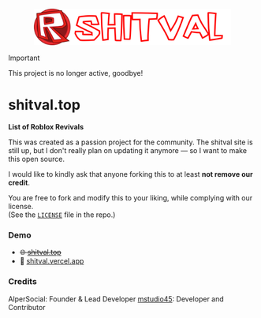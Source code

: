<p align="center">
  <img src="https://raw.githubusercontent.com/AlperSocial/shitval/refs/heads/main/cdn/large-logo.png" alt="shitval Logo" width="400"/>
</p>

> [!IMPORTANT]  
> This project is no longer active, goodbye!

# shitval.top  
**List of Roblox Revivals**

This was created as a passion project for the community. The shitval site is still up, but I don't really plan on updating it anymore — so I want to make this open source.

I would like to kindly ask that anyone forking this to at least **not remove our credit**.

You are free to fork and modify this to your liking, while complying with our license.  
(See the [`LICENSE`](./LICENSE) file in the repo.)

### Demo

- ~~🌐 [shitval.top](https://shitval.top)~~  
- 🚀 [shitval.vercel.app](https://shitval.vercel.app)

### Credits 

AlperSocial: Founder & Lead Developer
[mstudio45](https://mstudio45.com): Developer and Contributor
